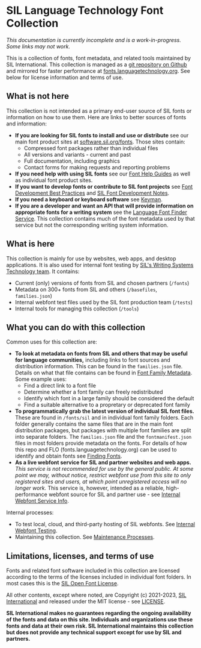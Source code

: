 # SIL Language Technology Font Collection

*This documentation is currently incomplete and is a work-in-progress. Some links may not work.*

This is a collection of fonts, font metadata, and related tools maintained by SIL International. This collection is managed as a [git repository on Github](https://github.com/silnrsi/fonts) and mirrored for faster performance at [fonts.languagetechnology.org](https://fonts.languagetechnology.org). See below for license information and terms of use.

## What is not here

This collection is not intended as a primary end-user source of SIL fonts or information on how to use them. Here are links to better sources of fonts and information:

- **If you are looking for SIL fonts to install and use or distribute** see our main font product sites at [software.sil.org/fonts](https://software.sil.org/fonts). Those sites contain:
  - Compressed font packages rather than individual files
  - All versions and variants - current and past
  - Full documentation, including graphics
  - Contact forms for making requests and reporting problems
- **If you need help with using SIL fonts** see our [Font Help Guides](https://software.sil.org/fonts/guides/) as well as individual font product sites.
- **If you want to develop fonts or contribute to SIL font projects** see [Font Development Best Practices](https://silnrsi.github.io/FDBP/en-US/Introduction.html) and [SIL Font Development Notes](https://silnrsi.github.io/silfontdev/en-US/index.html).
- **If you need a keyboard or keyboard software** see [Keyman](https://keyman.com/).
- **If you are a developer and want an API that will provide information on appropriate fonts for a writing system** see the [Language Font Finder Service](https://github.com/silnrsi/langfontfinder). This collection contains much of the font metadata used by that service but not the corresponding writing system information.

## What is here

This collection is mainly for use by websites, web apps, and desktop applications. It is also used for internal font testing by [SIL's Writing Systems Technology team](https://software.sil.org/wstech/). It contains:

- Current (only) versions of fonts from SIL and chosen partners (`/fonts`)
- Metadata on 300+ fonts from SIL and others (`/basefiles`, `families.json`)
- Internal webfont test files used by the SIL font production team (`/tests`)
- Internal tools for managing this collection (`/tools`)

## What you can do with this collection

Common uses for this collection are:

- **To look at metadata on fonts from SIL and others that may be useful for language communities,** including links to font sources and distribution information. This can be found in the `families.json` file. Details on what that file contains can be found in [Font Family Metadata](https://github.com/silnrsi/fonts/blob/main/documentation/families.md). Some example uses:
  - Find a direct link to a font file
  - Determine whether a font family can freely redistributed
  - Identify which font in a large family should be considered the default
  - Find a suitable alternative to a propretary or deprecated font family
- **To programmatically grab the latest version of individual SIL font files.** These are found in `/fonts/sil` and in individual font family folders. Each folder generally contains the same files that are in the main font distribution packages, but packages with multiple font families are split into separate folders. The `families.json` file and the `fontmanifest.json` files in most folders provide metadata on the fonts. For details of how this repo and FLO (fonts.languagetechnology.org) can be used to identify and obtain fonts see [Finding Fonts](https://github.com/silnrsi/fonts/blob/main/documentation/findingfonts.md).
- **As a live webfont service for SIL and partner websites and web apps.** *This service is not recommended for use by the general public. At some point we may, without notice, restrict webfont use from this site to only registered sites and users, at which point unregistered access will no longer work.* This service is, however, intended as a reliable, high-performance webfont source for SIL and partner use - see [Internal Webfont Service Info](https://github.com/silnrsi/fonts/blob/main/documentation/webfonts.md).

Internal processes:

- To test local, cloud, and third-party hosting of SIL webfonts. See [Internal Webfont Testing](https://github.com/silnrsi/fonts/blob/main/documentation/testing.md).
- Maintaining this collection. See [Maintenance Processes](https://github.com/silnrsi/fonts/blob/main/documentation/maintenance.md).

## Limitations, licenses, and terms of use

Fonts and related font software included in this collection are licensed according to the terms of the licenses included in individual font folders. In most cases this is the [SIL Open Font License](https://scripts.sil.org/ofl).

All other contents, except where noted, are Copyright (c) 2021-2023, [SIL International](http://www.sil.org) and released under the MIT license - see [LICENSE](https://github.com/silnrsi/fonts/blob/main/LICENSE).

**SIL International makes no guarantees regarding the ongoing availability of the fonts and data on this site. Individuals and organizations use these fonts and data at their own risk. SIL International maintains this collection but does not provide any technical support except for use by SIL and partners.**


